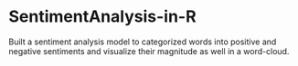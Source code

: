 # SentimentAnalysis-in-R
Built a sentiment analysis model to categorized words into positive and negative sentiments and visualize their magnitude as well in a word-cloud.
